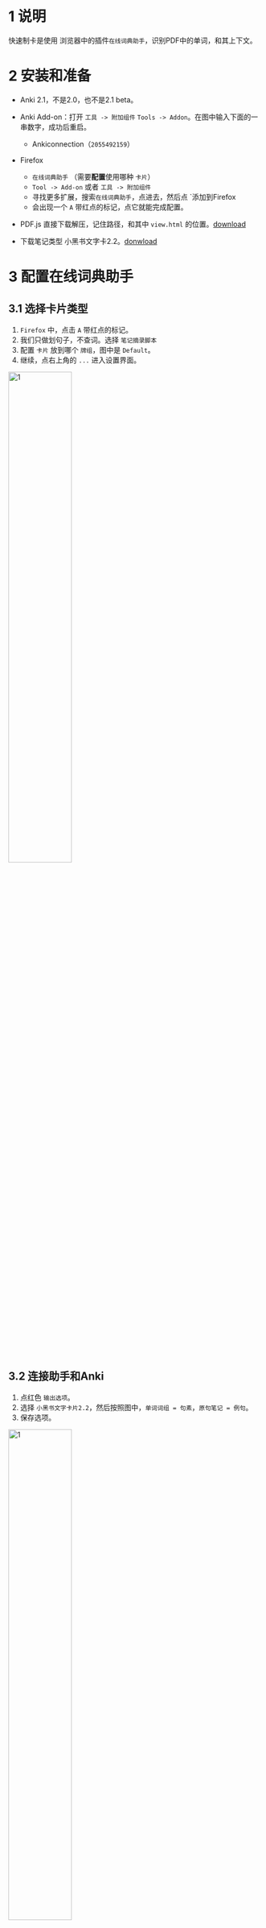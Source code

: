 # 1 说明
快速制卡是使用 浏览器中的插件`在线词典助手`，识别PDF中的单词，和其上下文。
# 2 安装和准备
* Anki 2.1，不是2.0，也不是2.1 beta。
* Anki Add-on：打开 `工具 -> 附加组件` `Tools -> Addon`。在图中输入下面的一串数字，成功后重启。
    - Ankiconnection（`2055492159`）

* Firefox 
    - `在线词典助手` （需要**配置**使用哪种 `卡片`）
    - `Tool -> Add-on` 或者 `工具 -> 附加组件`
    - 寻找更多扩展，搜索`在线词典助手`，点进去，然后点 `添加到Firefox
    - 会出现一个 `A` 带红点的标记，点它就能完成配置。
* PDF.js 直接下载解压，记住路径，和其中 `view.html` 的位置。[download](https://mozilla.github.io/pdf.js/)
* 下载笔记类型 小黑书文字卡2.2。[donwload](../test/小黑书文字卡2.2)


# 3 配置在线词典助手
## 3.1 选择卡片类型
1. `Firefox` 中，点击 `A` 带红点的标记。
1. 我们只做划句子，不查词。选择 `笔记摘录脚本`
1. 配置 `卡片` 放到哪个 `牌组`，图中是 `Default`。
1. 继续，点右上角的 `...` 进入设置界面。
<img src="../pictures/划词设置牌组.png" alt="1" width="50%"/>

## 3.2 连接助手和Anki
1. 点红色 `输出选项`。
2. 选择 `小黑书文字卡片2.2`，然后按照图中，`单词词组 = 句素`，`原句笔记 = 例句`。
3. 保存选项。
<img src="../pictures/输出设置.png" alt="1" width="50%"/>

## 3.3 首次连接Ankiconnection出错
如果 `Ankiconnection`已经安装了，但是连不上，可以尝试：
1. 开关取词，
2. 选择其他连接方式，然后再回选 `Ankiconnection`
3. 把Anki和Firefox都关了，再打开。


> [[1]官方配置说明](https://www.laohuang.net/20180213/online-dictionary-helper/) <br>

# 4 制卡
## 4.1 步骤
1. 找到 `PDF.js` 的 `view.html` 文件，双击，会打开一个PDF浏览器界面，选择把 电子书的`PDF` 拖进去。
2. 划线，`在线词典助手` 导入 `句素` 和 `例句`。通常一个 `句素` 只做一张 `卡片`。
3. 句子可能取得有出入，删除不需要的部分，再导入。
![7](../pictures/划线.png)

## 4.2 如何确定句素和例句？